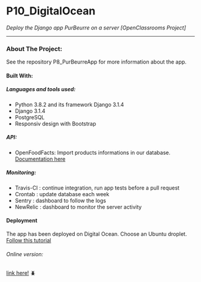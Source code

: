 # P10_DigitalOcean 
*Deploy the Django app PurBeurre on a server [OpenClassrooms Project]*
*****************************************************************************************************************
### About The Project:
See the repository P8_PurBeurreApp for more information about the app.

#### Built With:
##### Languages and tools used:
- Python 3.8.2 and its framework Django 3.1.4
- Django 3.1.4
- PostgreSQL
- Responsiv design with Bootstrap
##### API:
- OpenFoodFacts: Import products informations in our database. [Documentation here](https://documenter.getpostman.com/view/8470508/SVtN3Wzy)
##### Monitoring:
- Travis-CI : continue integration, run app tests before a pull request
- Crontab : update database each week
- Sentry : dashboard to follow the logs
- NewRelic : dashboard to monitor the server activity

#### Deployment
The app has been deployed on Digital Ocean. Choose an Ubuntu droplet.
[Follow this tutorial](https://www.digitalocean.com/community/tutorials/how-to-set-up-django-with-postgres-nginx-and-gunicorn-on-ubuntu-20-04)
###### Online version:
[link here!](http://134.122.106.30/) :beetle:
 
